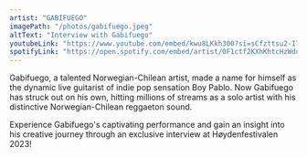 ```yaml
---
artist: "GABIFUEGO"
imagePath: "/photos/gabifuego.jpeg"
altText: "Interview with Gabifuego"
youtubeLink: "https://www.youtube.com/embed/kwu8LKkh300?si=sCfzttsu2-I7QFbR"
spotifyLink: "https://open.spotify.com/embed/artist/0F1ctf2KXhKhtcHzWdonJr?utm_source=generator"
---
```


Gabifuego, a talented Norwegian-Chilean artist, made a name for himself as the dynamic live guitarist of indie pop sensation Boy Pablo. Now Gabifuego has struck out on his own, hitting millions of streams as a solo artist with his distinctive Norwegian-Chilean reggaeton sound.

Experience Gabifuego's captivating performance and gain an insight into his creative journey through an exclusive interview at Høydenfestivalen 2023!
				